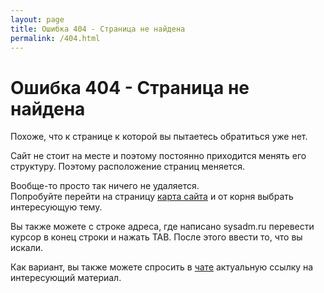 ```yaml
---
layout: page
title: Ошибка 404 - Страница не найдена
permalink: /404.html
---
```


# Ошибка 404 - Страница не найдена

Похоже, что к странице к которой вы пытаетесь обратиться уже нет.

Сайт не стоит на месте и поэтому постоянно приходится менять его структуру. Поэтому расположение страниц меняется.

Вообще-то просто так ничего не удаляется.  
Попробуйте перейти на страницу <a href="/sitemap/">карта сайта</a> и от корня выбрать интересующую тему.

Вы также можете с строке адреса, где написано sysadm.ru перевести курсор в конец строки и нажать TAB. После этого ввести то, что вы искали. 

Как вариант, вы также можете спросить в <a href="/chat/">чате</a> актуальную ссылку на интересующий материал.
